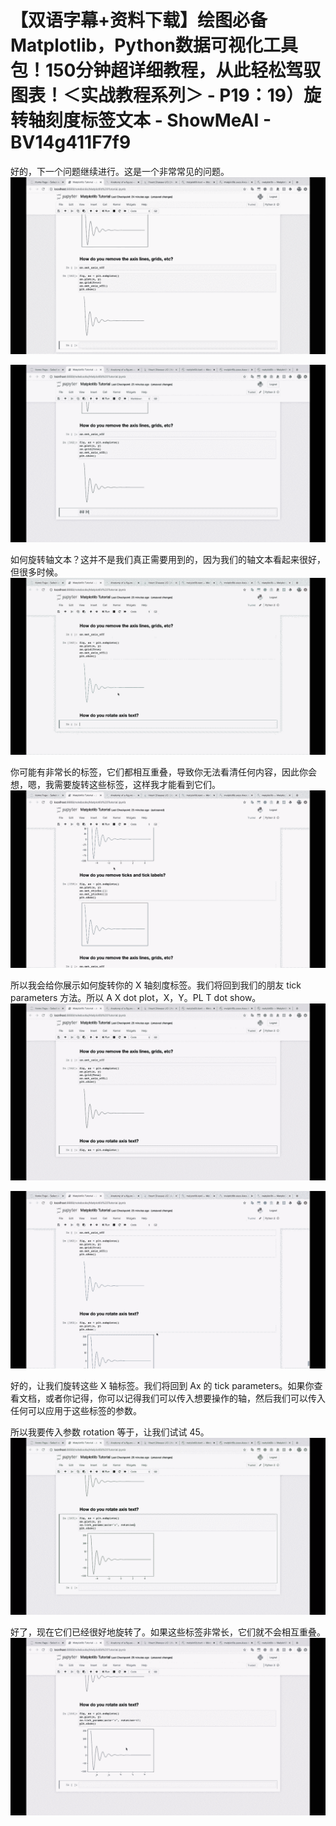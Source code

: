 # 【双语字幕+资料下载】绘图必备Matplotlib，Python数据可视化工具包！150分钟超详细教程，从此轻松驾驭图表！＜实战教程系列＞ - P19：19）旋转轴刻度标签文本 - ShowMeAI - BV14g411F7f9

好的，下一个问题继续进行。这是一个非常常见的问题。![](img/b5c80dad07160454805cc2db46a4e1ab_1.png)

![](img/b5c80dad07160454805cc2db46a4e1ab_2.png)

如何旋转轴文本？这并不是我们真正需要用到的，因为我们的轴文本看起来很好，但很多时候。![](img/b5c80dad07160454805cc2db46a4e1ab_4.png)

你可能有非常长的标签，它们都相互重叠，导致你无法看清任何内容，因此你会想，嗯，我需要旋转这些标签，这样我才能看到它们。![](img/b5c80dad07160454805cc2db46a4e1ab_6.png)

所以我会给你展示如何旋转你的 X 轴刻度标签。我们将回到我们的朋友 tick parameters 方法。所以 A X dot plot，X，Y。PL T dot show。![](img/b5c80dad07160454805cc2db46a4e1ab_8.png)

![](img/b5c80dad07160454805cc2db46a4e1ab_9.png)

好的，让我们旋转这些 X 轴标签。我们将回到 Ax 的 tick parameters。如果你查看文档，或者你记得，你可以记得我们可以传入想要操作的轴，然后我们可以传入任何可以应用于这些标签的参数。

所以我要传入参数 rotation 等于，让我们试试 45。![](img/b5c80dad07160454805cc2db46a4e1ab_11.png)

好了，现在它们已经很好地旋转了。如果这些标签非常长，它们就不会相互重叠。![](img/b5c80dad07160454805cc2db46a4e1ab_13.png)
